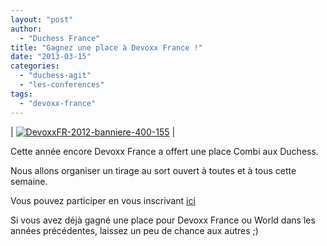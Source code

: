 ```yaml
---
layout: "post"
author: 
  - "Duchess France"
title: "Gagnez une place à Devoxx France !"
date: "2013-03-15"
categories: 
  - "duchess-agit"
  - "les-conferences"
tags: 
  - "devoxx-france"
---
```


| [![DevoxxFR-2012-banniere-400-155](/assets/2013/03/2013-03-15-gagnez-une-place-a-devoxx-france/DevoxxFR-2012-banniere-400-155.png)](http://www.duchess-france.org/wp-content/uploads/2012/12/DevoxxFR-2012-banniere-400-155.png) |

Cette année encore Devoxx France a offert une place Combi aux Duchess.

Nous allons organiser un tirage au sort ouvert à toutes et à tous cette semaine.

Vous pouvez participer en vous inscrivant [ici](https://docs.google.com/forms/d/1dtQA3Aa96zc__5NuLspK-xf5VjMf1uiFEgbqE7sTUXk/viewform "Tirage au sort")

Si vous avez déjà gagné une place pour Devoxx France ou World dans les années précédentes, laissez un peu de chance aux autres ;)
